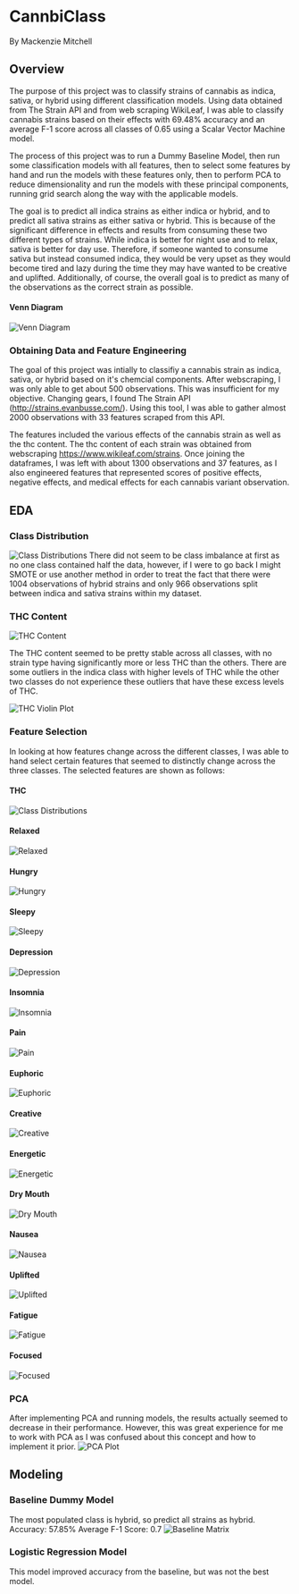 # CannbiClass
By Mackenzie Mitchell

## Overview
The purpose of this project was to classify strains of cannabis as indica, sativa, or hybrid using different classification models. Using data obtained from The Strain API and from web scraping WikiLeaf, I was able to classify cannabis strains based on their effects with 69.48% accuracy and an average F-1 score across all classes of 0.65 using a Scalar Vector Machine model.

The process of this project was to run a Dummy Baseline Model, then run some classification models with all features, then to select some features by hand and run the models with these features only, then to perform PCA to reduce dimensionality and run the models with these principal components, running grid search along the way with the applicable models.

The goal is to predict all indica strains as either indica or hybrid, and to predict all sativa strains as either sativa or hybrid. This is because of the significant difference in effects and results from consuming these two different types of strains. While indica is better for night use and to relax, sativa is better for day use. Therefore, if someone wanted to consume sativa but instead consumed indica, they would be very upset as they would become tired and lazy during the time they may have wanted to be creative and uplifted. Additionally, of course, the overall goal is to predict as many of the observations as the correct strain as possible. 

  #### Venn Diagram
![Venn Diagram](https://github.com/mackenziemitchell6/CannabiClass/blob/master/VennDiagram_Indica_Sativa.png "Venn Diagram")

### Obtaining Data and Feature Engineering
The goal of this project was intially to classifiy a cannabis strain as indica, sativa, or hybrid based on it's chemcial components. After webscraping, I was only able to get about 500 observations. This was insufficient for my objective. 
Changing gears, I found The Strain API (http://strains.evanbusse.com/). Using this tool, I was able to gather almost 2000 observations with 33 features scraped from this API.

The features included the various effects of the cannabis strain as well as the thc content. The thc content of each strain was obtained from webscraping https://www.wikileaf.com/strains. Once joining the dataframes, I was left with about 1300 observations and 37 features, as I also engineered features that represented scores of positive effects, negative effects, and medical effects for each cannabis variant observation. 

## EDA
  ### Class Distribution
![Class Distributions](https://github.com/mackenziemitchell6/CannabiClass/blob/master/TargetDistplots.png "Class Distribution")
There did not seem to be class imbalance at first as no one class contained half the data, however, if I were to go back I might SMOTE or use another method in order to treat the fact that there were 1004 observations of hybrid strains and only 966 observations split between indica and sativa strains within my dataset.
  ### THC Content
![THC Content](https://github.com/mackenziemitchell6/CannabiClass/blob/master/thc.png "THC Content")

The THC content seemed to be pretty stable across all classes, with no strain type having significantly more or less THC than the others. There are some outliers in the indica class with higher levels of THC while the other two classes do not experience these outliers that have these excess levels of THC. 

![THC Violin Plot](https://github.com/mackenziemitchell6/CannabiClass/blob/master/ViolinPlots.png "THC plot")
  ### Feature Selection
 In looking at how features change across the different classes, I was able to hand select certain features that seemed to distinctly change across the three classes. The selected features are shown as follows:
  #### THC
  ![Class Distributions](https://github.com/mackenziemitchell6/CannabiClass/blob/master/thc.png "Class Distribution")
  #### Relaxed
  ![Relaxed](https://github.com/mackenziemitchell6/CannabiClass/blob/master/Relaxed.png "Relaxed Distribution")
  #### Hungry
  ![Hungry](https://github.com/mackenziemitchell6/CannabiClass/blob/master/Hungry.png "Hungry Distribution")
  #### Sleepy
  ![Sleepy](https://github.com/mackenziemitchell6/CannabiClass/blob/master/Sleepy.png "Sleepy Distribution")
  #### Depression
  ![Depression](https://github.com/mackenziemitchell6/CannabiClass/blob/master/Depression.png "Depression Distribution")
  #### Insomnia
  ![Insomnia](https://github.com/mackenziemitchell6/CannabiClass/blob/master/Insomnia.png "Insomnia Distribution")
  #### Pain
  ![Pain](https://github.com/mackenziemitchell6/CannabiClass/blob/master/Pain.png "Pain Distribution")
  #### Euphoric
  ![Euphoric](https://github.com/mackenziemitchell6/CannabiClass/blob/master/Euphoric.png "Euphoric Distribution")
  #### Creative
  ![Creative](https://github.com/mackenziemitchell6/CannabiClass/blob/master/Creative.png "Creative Distribution")
  #### Energetic
  ![Energetic](https://github.com/mackenziemitchell6/CannabiClass/blob/master/Energetic.png "Energetic Distribution")
  #### Dry Mouth
  ![Dry Mouth](https://github.com/mackenziemitchell6/CannabiClass/blob/master/Dry%20Mouth.png "Dry Mouth Distribution")
  #### Nausea
  ![Nausea](https://github.com/mackenziemitchell6/CannabiClass/blob/master/Nausea.png "Nausea Distribtuion")
  #### Uplifted
  ![Uplifted](https://github.com/mackenziemitchell6/CannabiClass/blob/master/Uplifted.png "Uplifted Distribution")
  #### Fatigue
  ![Fatigue](https://github.com/mackenziemitchell6/CannabiClass/blob/master/Fatigue.png "Fatigue Distribution")
  #### Focused
  ![Focused](https://github.com/mackenziemitchell6/CannabiClass/blob/master/Focused.png "Focused Distribution")
  ### PCA 
  After implementing PCA and running models, the results actually seemed to decrease in their performance. However, this was great experience for me to work with PCA as I was confused about this concept and how to implement it prior. 
  ![PCA Plot](https://github.com/mackenziemitchell6/CannabiClass/blob/master/PCAPlot.png "PCA")
  ## Modeling
  ### Baseline Dummy Model
  The most populated class is hybrid, so predict all strains as hybrid. 
  Accuracy: 57.85%
  Average F-1 Score: 0.7
  ![Baseline Matrix](https://github.com/mackenziemitchell6/CannabiClass/blob/master/BaselineConfuseMatrix.png "Baseline Matrix")
  ### Logistic Regression Model
  This model improved accuracy from the baseline, but was not the best model. 

